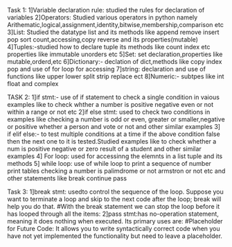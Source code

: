 Task 1:
1]Variable declaration rule: studied the rules for declaration of variables
2]Operators: Studied various operators in python namely Arithematic,logical,assignment,identity,bitwise,membership,comparison etc
3]List: Studied the datatype list and its methods like append remove insert pop  sort count,accessing,copy reverse and its properties(mutable)
4]Tuples:-studied how to declare tuple its methods like count index etc  properties like immutable unorders etc
5]Set: set declaration,properties like mutable,orderd,etc
6]Dictionary:- declation of dict,methods like copy index pop and use of for loop for accessing
7]string: declaration and use of functions like upper lower split strip replace ect
8]Numeric:- subtpes like int float and complex

TASK 2:
1]if stmt:- use of if statement to check a single condition in vaious examples like to check whther a number is positive negative even or not within a range or not etc
2]if else stmt: used to check two conditions in examples like checking a number is odd or even, greater or smaller,negative or positive whether a person and vote or not and other similar examples
3] if elif else:- to test multiple conditions at a time if the above condition  false then the next one to it is tested.Studied examples like to check whether a num is positive negative or zero result of a student and other similar examples
4] For loop: used for accessinng the elemnts in a list tuple and its methods 
5] while loop: use of while loop to print a sequence of number print tables checking a number is palimdrome or not armstron or not etc and other statements like break continue pass

Task 3:
1]break stmt: usedto control the sequence of the loop. Suppose you want to terminate a loop and skip to the next code after the loop; break will help you do that.
#With the break statement we can stop the loop before it has looped through all the items:
2]pass stmt:has no-operation statement, meaning it does nothing when executed. Its primary uses are:
#Placeholder for Future Code: It allows you to write syntactically correct code when you have not yet implemented the functionality but need to leave a placeholder.

